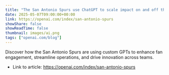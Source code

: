 ```yaml
---
title: "The San Antonio Spurs use ChatGPT to scale impact on and off the court"
date: 2025-05-07T09:00:00+00:00
link: https://openai.com/index/san-antonio-spurs
showShare: false
showReadTime: false
thumbnail: images/ai.png
tags: ["openai.com/blog"]
---
```

Discover how the San Antonio Spurs are using custom GPTs to enhance fan engagement, streamline operations, and drive innovation across teams.

- Link to article: https://openai.com/index/san-antonio-spurs
